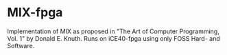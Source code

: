 # MIX-fpga

Implementation of MIX as proposed in "The Art of Computer Programming, Vol. 1" by Donald E. Knuth.
Runs on iCE40-fpga using only FOSS Hard- and Software.